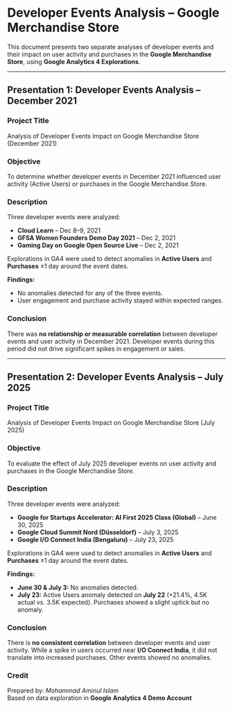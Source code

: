 # Developer Events Analysis – Google Merchandise Store

This document presents two separate analyses of developer events and their impact on user activity and purchases in the **Google Merchandise Store**, using **Google Analytics 4 Explorations**.

---

## Presentation 1: Developer Events Analysis – December 2021

### Project Title  
Analysis of Developer Events Impact on Google Merchandise Store (December 2021)

### Objective  
To determine whether developer events in December 2021 influenced user activity (Active Users) or purchases in the Google Merchandise Store.

### Description  
Three developer events were analyzed:

- **Cloud Learn** – Dec 8–9, 2021  
- **GFSA Women Founders Demo Day 2021** – Dec 2, 2021  
- **Gaming Day on Google Open Source Live** – Dec 2, 2021  

Explorations in GA4 were used to detect anomalies in **Active Users** and **Purchases** ±1 day around the event dates.

**Findings:**
- No anomalies detected for any of the three events.  
- User engagement and purchase activity stayed within expected ranges.  

### Conclusion  
There was **no relationship or measurable correlation** between developer events and user activity in December 2021. Developer events during this period did not drive significant spikes in engagement or sales.

---

## Presentation 2: Developer Events Analysis – July 2025

### Project Title  
Analysis of Developer Events Impact on Google Merchandise Store (July 2025)

### Objective  
To evaluate the effect of July 2025 developer events on user activity and purchases in the Google Merchandise Store.

### Description  
Three developer events were analyzed:

- **Google for Startups Accelerator: AI First 2025 Class (Global)** – June 30, 2025  
- **Google Cloud Summit Nord (Düsseldorf)** – July 3, 2025  
- **Google I/O Connect India (Bengaluru)** – July 23, 2025  

Explorations in GA4 were used to detect anomalies in **Active Users** and **Purchases** ±1 day around the event dates.

**Findings:**
- **June 30 & July 3:** No anomalies detected.  
- **July 23:** Active Users anomaly detected on **July 22** (+21.4%, 4.5K actual vs. 3.5K expected). Purchases showed a slight uptick but no anomaly.  

### Conclusion  
There is **no consistent correlation** between developer events and user activity. While a spike in users occurred near **I/O Connect India**, it did not translate into increased purchases. Other events showed no anomalies.

### Credit  
Prepared by: *Mohammad Aminul Islam*  
Based on data exploration in **Google Analytics 4 Demo Account**
